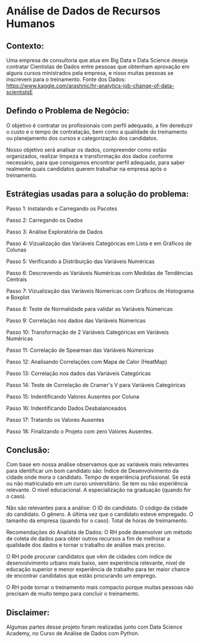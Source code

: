 # Análise de Dados de Recursos Humanos

## Contexto:
Uma empresa de consultoria que atua em Big Data e Data Science deseja contratar Cientistas de Dados entre pessoas que obtenham aprovação em alguns cursos ministrados pela empresa, e nisso muitas pessoas se inscrevem para o treinamento.
Fonte dos Dados: https://www.kaggle.com/arashnic/hr-analytics-job-change-of-data-scientistsE

## Defindo o Problema de Negócio:
O objetivo é contratar os profissionais com perfil adequado, a fim dereduzir o custo e o tempo de contratação, bem como a qualidade do treinamento ou planejamento dos cursos e categorização dos candidatos.

Nosso objetivo será analisar os dados, compreender como estão organizados, realizar limpeza e transformação dos dados conforme necessário, para que consigamos encontrar perfil adequado, para saber realmente quais candidatos querem trabalhar na empresa após o treinamento.

## Estrátegias usadas para a solução do problema:
Passo 1: Instalando e Carregando os Pacotes

Passo 2: Carregando os Dados

Passo 3: Análise Exploratória de Dados

Passo 4: Vizualização das Variáveis Categóricas em Lista e em Gráficos de Colunas

Passo 5: Verificando a Distribuição das Variáveis Numéricas

Passo 6: Descrevendo as Variáveis Numéricas com Medidas de Tendências Centrais

Passo 7: Vizualização das Variáveis Númericas com Gráficos de Histograma e Boxplot 

Passo 8: Teste de Normalidade para validar as Variáveis Númericas

Passo 9:  Correlação nos dados das Variáveis Númericas

Passo 10: Transformação de 2 Variáveis Categóricas em Variáveis Numéricas

Passo 11: Correlação de Spearman das Variáveis Númericas

Passo 12: Analisando Correlações com Mapa de Calor (HeatMap)

Passo 13: Correlação nos dados das Variáveis Categóricas

Passo 14: Teste de Correlação de Cramer's V para Variáveis Categóricas

Passo 15: Indentificando Valores Ausentes por Coluna

Passo 16: Indentificando Dados Desbalanceados

Passo 17: Tratando os Valores Ausentes

Passo 18: Finalizando o Projeto com zero Valores Ausentes.

## Conclusão:

Com base em nossa análise observamos que as variáveis mais relevantes para identificar um bom candidato são:
Índice de Desenvolvimento da cidade onde mora o candidato.
Tempo de experiência profissional.
Se está ou não matriculado em um curso universitário.
Se tem ou não experiência relevante.
O nível educacional.
A especialização na graduação (quando for o caso).

Não são relevantes para a análise:
O ID do candidato.
O código da cidade do candidato.
O gênero.
A última vez que o candidato esteve empregado.
O tamanho da empresa (quando for o caso).
Total de horas de treimamento.

Recomendações do Analista de Dados:
O RH pode desenvolver um método de coleta de dados para obter outros recursos a fim de melhorar a qualidade dos dados e tornar o trabalho de análise mais preciso.

O RH pode procurar candidatos que vêm de cidades com índice de desenvolvimento urbano mais baixo, sem experiência relevante, nível de educação superior e menor experiência de trabalho para ter maior chance de encontrar candidatos que estão procurando um emprego.

O RH pode tornar o treinamento mais compacto porque muitas pessoas não precisam de muito tempo para concluir o treinamento.

## Disclaimer:
Algumas partes desse projeto foram realizadas junto com Data Science Academy, no Curso de Análise de Dados com Python.
